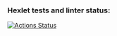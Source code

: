 ### Hexlet tests and linter status:
[![Actions Status](https://github.com/ilyaRozhkov/frontend-project-46/actions/workflows/hexlet-check.yml/badge.svg)](https://github.com/ilyaRozhkov/frontend-project-46/actions)